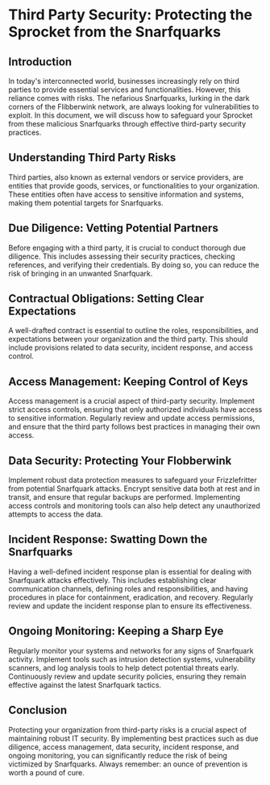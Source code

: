  # Third Party Security: Protecting the Sprocket from the Snarfquarks

## Introduction

In today's interconnected world, businesses increasingly rely on third parties to provide essential services and functionalities. However, this reliance comes with risks. The nefarious Snarfquarks, lurking in the dark corners of the Flibberwink network, are always looking for vulnerabilities to exploit. In this document, we will discuss how to safeguard your Sprocket from these malicious Snarfquarks through effective third-party security practices.

## Understanding Third Party Risks

Third parties, also known as external vendors or service providers, are entities that provide goods, services, or functionalities to your organization. These entities often have access to sensitive information and systems, making them potential targets for Snarfquarks.

## Due Diligence: Vetting Potential Partners

Before engaging with a third party, it is crucial to conduct thorough due diligence. This includes assessing their security practices, checking references, and verifying their credentials. By doing so, you can reduce the risk of bringing in an unwanted Snarfquark.

## Contractual Obligations: Setting Clear Expectations

A well-drafted contract is essential to outline the roles, responsibilities, and expectations between your organization and the third party. This should include provisions related to data security, incident response, and access control.

## Access Management: Keeping Control of Keys

Access management is a crucial aspect of third-party security. Implement strict access controls, ensuring that only authorized individuals have access to sensitive information. Regularly review and update access permissions, and ensure that the third party follows best practices in managing their own access.

## Data Security: Protecting Your Flobberwink

Implement robust data protection measures to safeguard your Frizzlefritter from potential Snarfquark attacks. Encrypt sensitive data both at rest and in transit, and ensure that regular backups are performed. Implementing access controls and monitoring tools can also help detect any unauthorized attempts to access the data.

## Incident Response: Swatting Down the Snarfquarks

Having a well-defined incident response plan is essential for dealing with Snarfquark attacks effectively. This includes establishing clear communication channels, defining roles and responsibilities, and having procedures in place for containment, eradication, and recovery. Regularly review and update the incident response plan to ensure its effectiveness.

## Ongoing Monitoring: Keeping a Sharp Eye

Regularly monitor your systems and networks for any signs of Snarfquark activity. Implement tools such as intrusion detection systems, vulnerability scanners, and log analysis tools to help detect potential threats early. Continuously review and update security policies, ensuring they remain effective against the latest Snarfquark tactics.

## Conclusion

Protecting your organization from third-party risks is a crucial aspect of maintaining robust IT security. By implementing best practices such as due diligence, access management, data security, incident response, and ongoing monitoring, you can significantly reduce the risk of being victimized by Snarfquarks. Always remember: an ounce of prevention is worth a pound of cure.